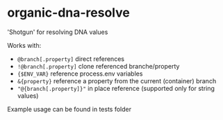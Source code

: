 # organic-dna-resolve

'Shotgun' for resolving DNA values

Works with:
- `@branch[.property]` direct references
- `!@branch[.property]` clone referenced branche/property
- `{$ENV_VAR}` reference process.env variables
- `&{property}` reference a property from the current (container) branch
- `"@{branch[.property]}"` in place reference (supported only for string values)

Example usage can be found in tests folder
